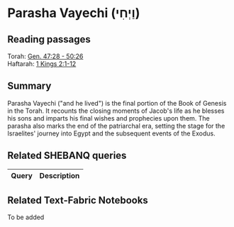 # Parasha Vayechi (וַיְחִי)

## Reading passages

Torah: [Gen. 47:28 - 50:26](https://www.stepbible.org/?q=version=NASB2020|reference=Gen.47:28-50:26&options=HNVUG)<br>
Haftarah: [1 Kings 2:1-12](https://www.stepbible.org/?q=version=NASB2020|reference=1Kgs.2:1-12&options=HNVUG)

## Summary

Parasha Vayechi ("and he lived") is the final portion of the Book of Genesis in the Torah. It recounts the closing moments of Jacob's life as he blesses his sons and imparts his final wishes and prophecies upon them. The parasha also marks the end of the patriarchal era, setting the stage for the Israelites' journey into Egypt and the subsequent events of the Exodus.

## Related SHEBANQ queries

Query | Description
--- | ---


## Related Text-Fabric Notebooks

To be added
